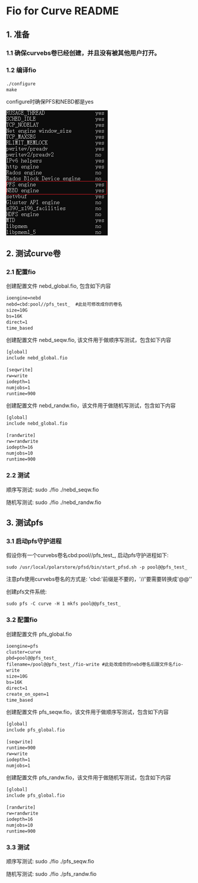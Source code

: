 # Fio for Curve README
## 1. 准备

### 1.1 确保curvebs卷已经创建，并且没有被其他用户打开。
### 1.2 编译fio
```    
./configure
make
```

configure时确保PFS和NEBD都是yes

![image](examples/config-curve.png)

## 2. 测试curve卷
### 2.1 配置fio

创建配置文件 nebd_global.fio, 包含如下内容
```
ioengine=nebd
nebd=cbd:pool//pfs_test_  #此处可修改成你的卷名
size=10G
bs=16K
direct=1
time_based
```

创建配置文件 nebd_seqw.fio, 该文件用于做顺序写测试，包含如下内容
```
[global]
include nebd_global.fio

[seqwrite]
rw=write
iodepth=1
numjobs=1
runtime=900
```

创建配置文件 nebd_randw.fio，该文件用于做随机写测试，包含如下内容
```
[global]
include nebd_global.fio

[randwrite]
rw=randwrite
iodepth=16
numjobs=10
runtime=900
```

### 2.2 测试

顺序写测试:
sudo ./fio ./nebd_seqw.fio

随机写测试:
sudo ./fio ./nebd_randw.fio

## 3. 测试pfs
### 3.1 启动pfs守护进程

假设你有一个curvebs卷名cbd:pool//pfs_test_, 启动pfs守护进程如下:

```
sudo /usr/local/polarstore/pfsd/bin/start_pfsd.sh -p pool@@pfs_test_
```
注意pfs使用curvebs卷名的方式是: 'cbd:'前缀是不要的，'//'要需要转换成'@@''

创建pfs文件系统:
```
sudo pfs -C curve -H 1 mkfs pool@@pfs_test_
```

### 3.2 配置fio
创建配置文件 pfs_global.fio
```
ioengine=pfs
cluster=curve
pbd=pool@@pfs_test_
filename=/pool@@pfs_test_/fio-write #此处改成你的nebd卷名后跟文件名fio-write
size=10G
bs=16K
direct=1
create_on_open=1
time_based
```

创建配置文件 pfs_seqw.fio，该文件用于做顺序写测试，包含如下内容
```
[global]
include pfs_global.fio

[seqwrite]
runtime=900
rw=write
iodepth=1
numjobs=1
```

创建配置文件 pfs_randw.fio，该文件用于做随机写测试，包含如下内容
```
[global]
include pfs_global.fio

[randwrite]
rw=randwrite
iodepth=16
numjobs=10
runtime=900
```
### 3.3 测试

顺序写测试:
sudo ./fio ./pfs_seqw.fio

随机写测试:
sudo ./fio ./pfs_randw.fio
